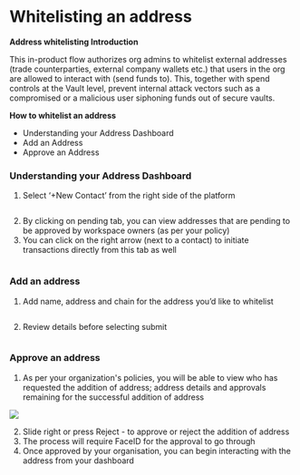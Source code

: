 # Whitelisting an address

**Address whitelisting Introduction**

This in-product flow authorizes org admins to whitelist external addresses (trade counterparties, external company wallets etc.) that users in the org are allowed to interact with (send funds to). This, together with spend controls at the Vault level, prevent internal attack vectors such as a compromised or a malicious user siphoning funds out of secure vaults.

**How to whitelist an address**

* Understanding your Address Dashboard
* Add an Address&#x20;
* Approve an Address

### **Understanding your Address Dashboard**

1. Select ‘+New Contact’ from the right side of the platform

<figure><img src="https://lh7-us.googleusercontent.com/7KXPzh7qdo2Esg-dKFpekIO8G4dIi2t-gODWN7y0VePXxV9RGi7S6r7gAMW9Oxas3ngGQUKq7LP-hf856r1M07Kj-XN6ZQwuCcyWejjjyjBIMAFh_SvU-5O7Y9qDacLkaDTWtW48EmMpAjcqvd2_Lf4" alt=""><figcaption></figcaption></figure>

2. By clicking on pending tab, you can view addresses that are pending to be approved by workspace owners (as per your policy)
3. You can click on the right arrow (next to a contact) to initiate transactions directly from this tab as well

<figure><img src="https://lh7-us.googleusercontent.com/aQZnc2n2XQAZPTHa1OZa3_ImMWjhtqEfch824WiVCz1HUj-jPGZ_icSLTU53EVodRzqyuGX1c_QxuENRYRnsZEjRqUpsvq3CRIfxBIFcKgohAdgpnf-4esPDA4HE5FiLIE-W58GoOB-eJB70qC6fOA0" alt=""><figcaption></figcaption></figure>

### **Add an address**

1. Add name, address and chain for the address you’d like to whitelist

<figure><img src="https://lh7-us.googleusercontent.com/AWT-RznbF7nekWsdA3pm1VCxn6H5CIdl39oVqC2ENxE0BOUX-Kj7N6MCtGYPmw89GawKE1bufGMlkRzSt6LON_DZFjWYhe8YlIseZQ7bCFcDZpfNkFWp87bmXgQFko898d_ct-vlq2RaFn4pAM8V5ak" alt=""><figcaption></figcaption></figure>

2. Review details before selecting submit

<figure><img src="https://lh7-us.googleusercontent.com/Qerov7oS8N-ZYcA7cCkKvD4R3dRnJ7coqusBFm1t9w_T5CnHIASLJsxo5IpECnLU-XuqyqLmH0VO9rnqQXHAPNo8SJI8h7deSdM1tUPHYznydThGkZYz0T9GoKM-ip8dRX71eD_rbs1DFC5LInu6nJM" alt=""><figcaption></figcaption></figure>

### **Approve an address**

1. As per your organization's policies, you will be able to view who has requested the addition of address; address details and approvals remaining for the successful addition of address

&#x20;![](https://lh7-us.googleusercontent.com/hG2HIDy7FsSElCXi46g3XXSJLv8T11hneZWRxA8GJXK8YOHr8z_eXFa5kZaz4wl80FLnOCunsFroOvEfPyUckdU99vFs-rcdcfzMB5vicGOGMTDTVmj8D5ZXEzTAo3DxbGZqaJsTo-jUeSi9JfxcajQ)

2. Slide right or press Reject - to approve or reject the addition of address
3. The process will require FaceID for the approval to go through
4. Once approved by your organisation, you can begin interacting with the address from your dashboard
